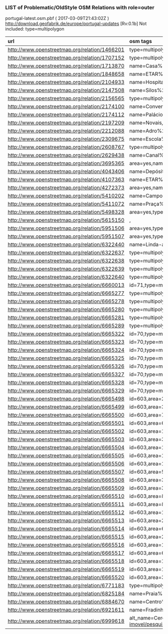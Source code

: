 
### LIST of Problematic/OldStyle OSM Relations with role=outer 
portugal-latest.osm.pbf ( 2017-03-09T21:43:02Z ) http://download.geofabrik.de/europe/portugal-updates [Rv:0.1b]
Not included: type=multipolygon 
 
|  url                                      |  osm tags  
| :---------------------------------------  | :---------------------------
| http://www.openstreetmap.org/relation/1466201 | type=multipolygon,source=Bing,
| http://www.openstreetmap.org/relation/1707152 | type=multipolygon,junction=roundabout,
| http://www.openstreetmap.org/relation/1713870 | name=Casa%20%da%20%Cultura%20%de%20%Paredes,type=multipolygon,
| http://www.openstreetmap.org/relation/1848658 | name=ETAR%20%de%20%Ferreiras,type=multipolygon,
| http://www.openstreetmap.org/relation/2104933 | name=Hospital%20%de%20%Mondim%20%de%20%Basto,type=multipolygon,
| http://www.openstreetmap.org/relation/2147508 | name=Silos%20%de%20%Leixões,type=multipolygon,website=http://www.silosdeleixoes.pt,operator=Silos%20%de%20%Leixões%2c%%20%Unipessoal%2c%%20%Lda.,
| http://www.openstreetmap.org/relation/2156565 | type=multipolygon,junction=roundabout,
| http://www.openstreetmap.org/relation/2174100 | name=Convent,type=multipolygon,
| http://www.openstreetmap.org/relation/2174112 | name=Palácio%20%da%20%Inquisição,type=multipolygon,name:fr=Palais%20%de%20%l'Inquisition,
| http://www.openstreetmap.org/relation/2197209 | name=Novais,type=site,
| http://www.openstreetmap.org/relation/2212088 | name=Adro%20%da%20%Igreja,type=multipolygon,
| http://www.openstreetmap.org/relation/2309675 | name=Escola%20%Básica%20%e%20%Secundária%20%de%20%Vila%20%Franca%20%do%20%Campo,type=multipolygon,
| http://www.openstreetmap.org/relation/2608767 | type=multipolygon,source=Bing,
| http://www.openstreetmap.org/relation/2629438 | name=Canal%20%do%20%Côjo,type=multipolygon,
| http://www.openstreetmap.org/relation/3695365 | area=yes,name=Pegeout,type=multipolygon,
| http://www.openstreetmap.org/relation/4043406 | name=Depósito%20%de%20%água%20%-%20%Praia%20%da%20%Vieira,type=multipolygon,water=reservoir,
| http://www.openstreetmap.org/relation/4107363 | name=ETAR%20%Seixalinho,type=multipolygon,
| http://www.openstreetmap.org/relation/4272373 | area=yes,name=Terrain%20%Vague,type=multipolygon,
| http://www.openstreetmap.org/relation/5410202 | name=Campo%20%das%20%Hortas,type=multipolygon,
| http://www.openstreetmap.org/relation/5411072 | name=Praça%20%da%20%República,type=multipolygon,
| http://www.openstreetmap.org/relation/5498328 | area=yes,type=multipolygon,
| http://www.openstreetmap.org/relation/5615150 | ,
| http://www.openstreetmap.org/relation/5951506 | area=yes,type=multipolygon,
| http://www.openstreetmap.org/relation/5951507 | area=yes,type=multipolygon,
| http://www.openstreetmap.org/relation/6322440 | name=Linda-a-Velha%20%Futebol%20%Clube,type=multipolygon,
| http://www.openstreetmap.org/relation/6322637 | type=multipolygon,addr:city=Guarda,addr:country=PT,addr:postcode=6300,addr:housenumber=5,
| http://www.openstreetmap.org/relation/6322638 | type=multipolygon,addr:city=Guarda,addr:country=PT,addr:postcode=6300,addr:housenumber=13,
| http://www.openstreetmap.org/relation/6322639 | type=multipolygon,addr:city=Guarda,addr:country=PT,addr:postcode=6300,addr:housenumber=L%20%8,
| http://www.openstreetmap.org/relation/6322640 | type=multipolygon,addr:city=Guarda,addr:country=PT,addr:postcode=6300,addr:housenumber=11,
| http://www.openstreetmap.org/relation/6660013 | id=71,type=multipolygon,legenda=Espaço%20%Florestal%20%de%20%Produção,categoria=EFP,
| http://www.openstreetmap.org/relation/6665277 | type=multipolygon,legenda=Espa%fffd%o%20%Florestal%20%de%20%Produ%fffd%%fffd%o,categoria=EFP,
| http://www.openstreetmap.org/relation/6665278 | type=multipolygon,legenda=Espa%fffd%o%20%Florestal%20%de%20%Produ%fffd%%fffd%o,categoria=EFP,
| http://www.openstreetmap.org/relation/6665280 | type=multipolygon,legenda=Espa%fffd%o%20%Florestal%20%de%20%Produ%fffd%%fffd%o,categoria=EFP,
| http://www.openstreetmap.org/relation/6665281 | type=multipolygon,legenda=Espa%fffd%o%20%Florestal%20%de%20%Produ%fffd%%fffd%o,categoria=EFP,
| http://www.openstreetmap.org/relation/6665289 | type=multipolygon,legenda=Espa%fffd%o%20%Florestal%20%de%20%Produ%fffd%%fffd%o,categoria=EFP,
| http://www.openstreetmap.org/relation/6665322 | id=70,type=multipolygon,legenda=Espa%fffd%o%20%Florestal%20%de%20%Conserva%fffd%%fffd%o,subtipo1=%fffd%reas%20%com%20%Riscos%20%de%20%Eros%fffd%o,categoria=EFC,
| http://www.openstreetmap.org/relation/6665323 | id=70,type=multipolygon,legenda=Espa%fffd%o%20%Florestal%20%de%20%Conserva%fffd%%fffd%o,subtipo1=%fffd%reas%20%com%20%Riscos%20%de%20%Eros%fffd%o,categoria=EFC,
| http://www.openstreetmap.org/relation/6665324 | id=70,type=multipolygon,legenda=Espa%fffd%o%20%Florestal%20%de%20%Conserva%fffd%%fffd%o,subtipo1=%fffd%reas%20%com%20%Riscos%20%de%20%Eros%fffd%o,categoria=EFC,
| http://www.openstreetmap.org/relation/6665325 | id=70,type=multipolygon,legenda=Espa%fffd%o%20%Florestal%20%de%20%Conserva%fffd%%fffd%o,subtipo1=%fffd%reas%20%com%20%Riscos%20%de%20%Eros%fffd%o,categoria=EFC,
| http://www.openstreetmap.org/relation/6665326 | id=70,type=multipolygon,legenda=Espa%fffd%o%20%Florestal%20%de%20%Conserva%fffd%%fffd%o,subtipo1=%fffd%reas%20%com%20%Riscos%20%de%20%Eros%fffd%o,categoria=EFC,
| http://www.openstreetmap.org/relation/6665327 | id=70,type=multipolygon,legenda=Espa%fffd%o%20%Florestal%20%de%20%Conserva%fffd%%fffd%o,subtipo1=%fffd%reas%20%com%20%Riscos%20%de%20%Eros%fffd%o,categoria=EFC,
| http://www.openstreetmap.org/relation/6665328 | id=70,type=multipolygon,legenda=Espa%fffd%o%20%Florestal%20%de%20%Conserva%fffd%%fffd%o,subtipo1=%fffd%reas%20%com%20%Riscos%20%de%20%Eros%fffd%o,categoria=EFC,
| http://www.openstreetmap.org/relation/6665329 | id=70,type=multipolygon,legenda=Espa%fffd%o%20%Florestal%20%de%20%Conserva%fffd%%fffd%o,subtipo1=%fffd%reas%20%com%20%Riscos%20%de%20%Eros%fffd%o,categoria=EFC,
| http://www.openstreetmap.org/relation/6665498 | id=603,area=2796509.109,type=multipolygon,categoria=PU,
| http://www.openstreetmap.org/relation/6665499 | id=603,area=372471.327,type=multipolygon,categoria=PU,
| http://www.openstreetmap.org/relation/6665500 | id=603,area=743889.74,type=multipolygon,categoria=PU,
| http://www.openstreetmap.org/relation/6665501 | id=603,area=628240.748,type=multipolygon,categoria=PU,
| http://www.openstreetmap.org/relation/6665502 | id=603,area=183480.31,type=multipolygon,categoria=PU,
| http://www.openstreetmap.org/relation/6665503 | id=603,area=345044.616,type=multipolygon,categoria=PU,
| http://www.openstreetmap.org/relation/6665504 | id=603,area=173183.772,type=multipolygon,categoria=PU,
| http://www.openstreetmap.org/relation/6665505 | id=603,area=121192.407,type=multipolygon,categoria=PU,
| http://www.openstreetmap.org/relation/6665506 | id=603,area=1141878.787,type=multipolygon,categoria=PU,
| http://www.openstreetmap.org/relation/6665507 | id=603,area=588892.764,type=multipolygon,categoria=PU,
| http://www.openstreetmap.org/relation/6665508 | id=603,area=337524.723,type=multipolygon,categoria=PU,
| http://www.openstreetmap.org/relation/6665509 | id=603,area=319600.115,type=multipolygon,categoria=PU,
| http://www.openstreetmap.org/relation/6665510 | id=603,area=871009.662,type=multipolygon,categoria=PU,
| http://www.openstreetmap.org/relation/6665511 | id=603,area=848527.315,type=multipolygon,categoria=PU,
| http://www.openstreetmap.org/relation/6665512 | id=603,area=1335062.806,type=multipolygon,categoria=PU,
| http://www.openstreetmap.org/relation/6665513 | id=603,area=288894.578,type=multipolygon,categoria=PU,
| http://www.openstreetmap.org/relation/6665514 | id=603,area=670127.431,type=multipolygon,categoria=PU,
| http://www.openstreetmap.org/relation/6665515 | id=603,area=2820387.839,type=multipolygon,categoria=PU,
| http://www.openstreetmap.org/relation/6665516 | id=603,area=1261776.007,type=multipolygon,categoria=PU,
| http://www.openstreetmap.org/relation/6665517 | id=603,area=631094.88,type=multipolygon,categoria=PU,
| http://www.openstreetmap.org/relation/6665518 | id=603,area=1106728.409,type=multipolygon,categoria=PU,
| http://www.openstreetmap.org/relation/6665519 | id=603,area=1591184.581,type=multipolygon,categoria=PU,
| http://www.openstreetmap.org/relation/6665520 | id=603,area=3672786.662,type=multipolygon,categoria=PU,
| http://www.openstreetmap.org/relation/6771183 | type=multipolygon,access=forest,leaf_type=broadleaved,leaf_cycle=mixed,
| http://www.openstreetmap.org/relation/6825184 | name=Praia%20%do%20%Martinhal,type=multipolygon,access=yes,surface=sand,
| http://www.openstreetmap.org/relation/6884670 | name=Centro%20%Cultural,type=multipolygon,
| http://www.openstreetmap.org/relation/6921611 | name=Fradinhos,type=multipolygon,wikidata=Q4492288,wikipedia=pt:Fradinhos,
| http://www.openstreetmap.org/relation/6999618 | alt_name=Cerca%20%seiscentista%20%de%20%Faro%20%(troços),heritage=2,heritage:ref=IIP,heritage:since=1997,heritage:website=http://www.patrimoniocultural.pt/pt/patrimonio/patrimonio-imovel/pesquisa-do-patrimonio/classificado-ou-em-vias-de-classificacao/geral/view/72814,name=Muralha%20%seiscentista%20%de%20%Faro%20%(troços),type=multipolygon,
 
